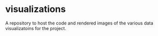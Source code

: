 # visualizations
A repository to host the code and rendered images of the various data visualizatoins for the project.
